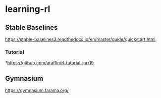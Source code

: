 # learning-rl

## Stable Baselines
https://stable-baselines3.readthedocs.io/en/master/guide/quickstart.html

### Tutorial
*https://github.com/araffin/rl-tutorial-jnrr19

## Gymnasium
https://gymnasium.farama.org/
